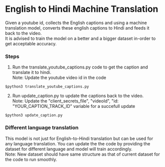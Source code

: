 # English to Hindi Machine Translation

Given a youtube id, collects the English captions and using a machine translation model, converts these english captions to Hindi and feeds it back to the video.  
It is advised to train the model on a better and a bigger dataset in-order to get acceptable accuracy.

### Steps

1. Run the translate\_youtube\_captions.py code to get the caption and translate it to hindi.  
Note: Update the youtube video id in the code  
```
$python3 translate_youtube_captions.py
```

2. Run update\_caption.py to update the captions back to the video.  
Note: Update the "client\_secrets\_file", "videoId", "id: "YOUR\_CAPTION\_TRACK\_ID" variable for a succefull update  
```
$python3 update_caption.py
```

### Different language translation

This model is not just for English-to-Hindi translation but can be used for any language translation. You can update the the code by providing the dataset for different language and model will train accordingly.  
Note: New dataset should have same structure as that of current dataset for the code to run smoothly.
